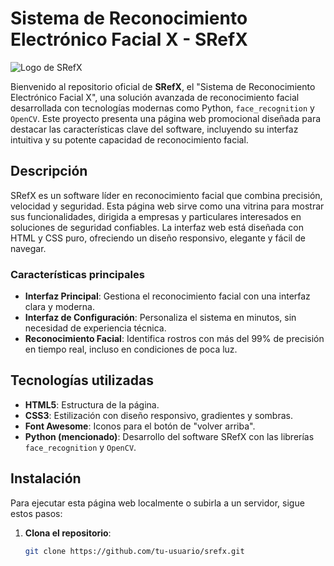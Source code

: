 # Sistema de Reconocimiento Electrónico Facial X - SRefX

![Logo de SRefX](LOGO_SREFX_SNFONDO.pngS)

Bienvenido al repositorio oficial de **SRefX**, el "Sistema de Reconocimiento Electrónico Facial X", una solución avanzada de reconocimiento facial desarrollada con tecnologías modernas como Python, `face_recognition` y `OpenCV`. Este proyecto presenta una página web promocional diseñada para destacar las características clave del software, incluyendo su interfaz intuitiva y su potente capacidad de reconocimiento facial.

## Descripción

SRefX es un software líder en reconocimiento facial que combina precisión, velocidad y seguridad. Esta página web sirve como una vitrina para mostrar sus funcionalidades, dirigida a empresas y particulares interesados en soluciones de seguridad confiables. La interfaz web está diseñada con HTML y CSS puro, ofreciendo un diseño responsivo, elegante y fácil de navegar.

### Características principales
- **Interfaz Principal**: Gestiona el reconocimiento facial con una interfaz clara y moderna.
- **Interfaz de Configuración**: Personaliza el sistema en minutos, sin necesidad de experiencia técnica.
- **Reconocimiento Facial**: Identifica rostros con más del 99% de precisión en tiempo real, incluso en condiciones de poca luz.

## Tecnologías utilizadas
- **HTML5**: Estructura de la página.
- **CSS3**: Estilización con diseño responsivo, gradientes y sombras.
- **Font Awesome**: Iconos para el botón de "volver arriba".
- **Python (mencionado)**: Desarrollo del software SRefX con las librerías `face_recognition` y `OpenCV`.

## Instalación

Para ejecutar esta página web localmente o subirla a un servidor, sigue estos pasos:

1. **Clona el repositorio**:
   ```bash
   git clone https://github.com/tu-usuario/srefx.git
